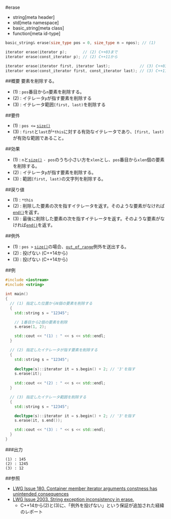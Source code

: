#erase
* string[meta header]
* std[meta namespace]
* basic_string[meta class]
* function[meta id-type]

```cpp
basic_string& erase(size_type pos = 0, size_type n = npos); // (1)

iterator erase(iterator p);       // (2) C++03まで
iterator erase(const_iterator p); // (2) C++11から

iterator erase(iterator first, iterator last);             // (3) C++03まで
iterator erase(const_iterator first, const_iterator last); // (3) C++11から
```

##概要
要素を削除する。


- (1) : `pos`番目から`n`要素を削除する。
- (2) : イテレータ`p`が指す要素を削除する
- (3) : イテレータ範囲`[first, last)`を削除する


##要件
- (1) : `pos <=` [`size()`](./size.md)
- (3) : `first`と`last`が`*this`に対する有効なイテレータであり、`[first, last)`が有効な範囲であること。


##効果
- (1) : `n`と[`size()`](./size.md) `- pos`のうち小さい方を`xlen`とし、`pos`番目から`xlen`個の要素を削除する。
- (2) : イテレータ`p`が指す要素を削除する。
- (3) : 範囲`[first, last)`の文字列を削除する。


##戻り値
- (1) : `*this`
- (2) : 削除した要素の次を指すイテレータを返す。そのような要素がなければ[`end()`](./end.md)を返す。
- (3) : 最後に削除した要素の次を指すイテレータを返す。そのような要素がなければ[`end()`](./end.md)を返す。


##例外
- (1) : `pos >` [`size()`](./size.md)の場合、[`out_of_range`](/reference/stdexcept.md)例外を送出する。
- (2) : 投げない (C++14から)
- (3) : 投げない (C++14から)


##例
```cpp
#include <iostream>
#include <string>

int main()
{
  // (1) 指定した位置からN個の要素を削除する
  {
    std::string s = "12345";

    // 1番目から2個の要素を削除
    s.erase(1, 2);

    std::cout << "(1) : " << s << std::endl;
  }

  // (2) 指定したイテレータが指す要素を削除する
  {
    std::string s = "12345";
   
    decltype(s)::iterator it = s.begin() + 2; // '3'を指す
    s.erase(it);
   
    std::cout << "(2) : " << s << std::endl;
  }

  // (3) 指定したイテレータ範囲を削除する
  {
    std::string s = "12345";

    decltype(s)::iterator it = s.begin() + 2; // '3'を指す
    s.erase(it, s.end());

    std::cout << "(3) : " << s << std::endl;
  }
}
```

###出力
```
(1) : 145
(2) : 1245
(3) : 12
```

##参照
- [LWG Issue 180. Container member iterator arguments constness has unintended consequences](http://www.open-std.org/jtc1/sc22/wg21/docs/lwg-defects.html#180)
- [LWG Issue 2003. String exception inconsistency in erase.](http://www.open-std.org/jtc1/sc22/wg21/docs/lwg-defects.html#2003)
    - C++14から(2)と(3)に、「例外を投げない」という保証が追加された経緯のレポート


